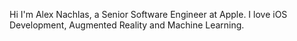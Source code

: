 Hi I'm Alex Nachlas, a Senior Software Engineer at Apple. I love iOS Development, Augmented Reality and Machine Learning.
